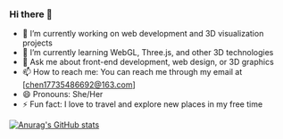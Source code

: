 ### Hi there 👋

<!--
**LittleBoBo-beep/LittleBoBo-beep** is a ✨ _special_ ✨ repository because its `README.md` (this file) appears on your GitHub profile.

Here are some ideas to get you started:

- 🔭 I’m currently working on ...
- 🌱 I’m currently learning ...
- 👯 I’m looking to collaborate on ...
- 🤔 I’m looking for help with ...
- 💬 Ask me about ...
- 📫 How to reach me: ...
- 😄 Pronouns: ...
- ⚡ Fun fact: ...
-->
- 🔭 I’m currently working on web development and 3D visualization projects
- 🌱 I’m currently learning WebGL, Three.js, and other 3D technologies
- 💬 Ask me about front-end development, web design, or 3D graphics
- 📫 How to reach me: You can reach me through my email at [chen17735486692@163.com]
- 😄 Pronouns: She/Her
- ⚡ Fun fact: I love to travel and explore new places in my free time

[![Anurag's GitHub stats](https://github-readme-stats.vercel.app/api?username=LittleBoBo-beep)](https://github.com/anuraghazra/github-readme-stats)
